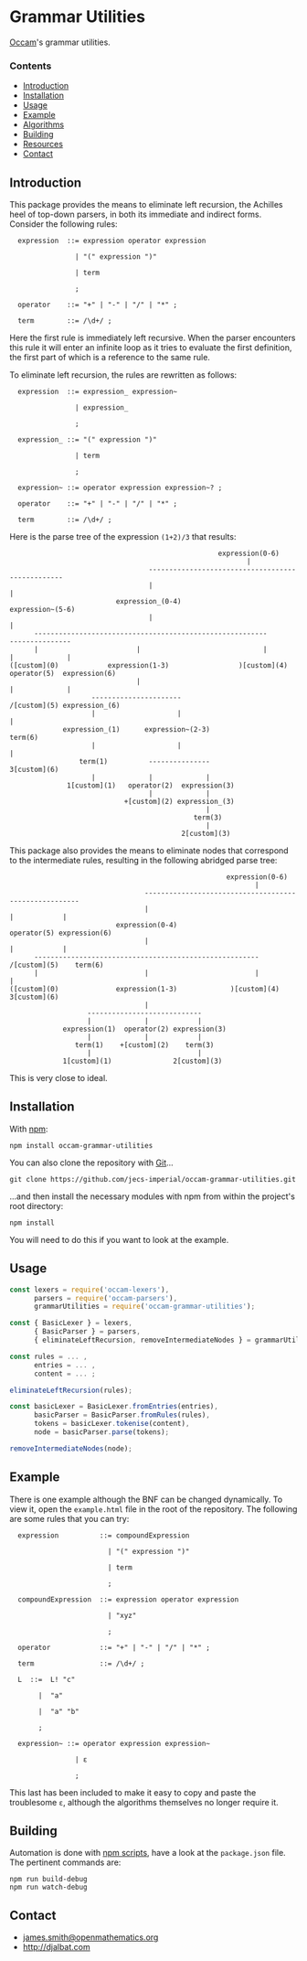 # Grammar Utilities

[Occam](https://github.com/jecs-imperial/occam)'s grammar utilities.

### Contents

- [Introduction](#introduction)
- [Installation](#installation)
- [Usage](#usage)
- [Example](#example)
- [Algorithms](#algorithms)
- [Building](#building)
- [Resources](#resources)
- [Contact](#contact)

## Introduction

This package provides the means to eliminate left recursion, the Achilles heel of top-down parsers, in both its immediate and indirect forms. Consider the following rules:
```
  expression  ::= expression operator expression

                | "(" expression ")"

                | term

                ;

  operator    ::= "+" | "-" | "/" | "*" ;

  term        ::= /\d+/ ;
```
Here the first rule is immediately left recursive. When the parser encounters this rule it will enter an infinite loop as it tries to evaluate the first definition, the first part of which is a reference to the same rule.

To eliminate left recursion, the rules are rewritten as follows:

```
  expression  ::= expression_ expression~

                | expression_

                ;

  expression_ ::= "(" expression ")"

                | term

                ;

  expression~ ::= operator expression expression~? ;

  operator    ::= "+" | "-" | "/" | "*" ;

  term        ::= /\d+/ ;
```
Here is the parse tree of the expression `(1+2)/3` that results:
```
                                                   expression(0-6)
                                                          |
                                  -------------------------------------------------
                                  |                                               |
                          expression_(0-4)                                expression~(5-6)
                                  |                                               |
      ---------------------------------------------------------            ---------------
      |                        |                              |            |             |
([custom](0)            expression(1-3)                 )[custom](4)  operator(5)  expression(6)
                               |                                           |             |
                    ----------------------                           /[custom](5) expression_(6)
                    |                    |                                               |
             expression_(1)      expression~(2-3)                                     term(6)
                    |                    |                                               |
                 term(1)          ---------------                                  3[custom](6)
                    |             |             |
              1[custom](1)   operator(2)  expression(3)
                                  |             |
                            +[custom](2) expression_(3)
                                                |
                                             term(3)
                                                |
                                          2[custom](3)
```
This package also provides the means to eliminate nodes that correspond to the intermediate rules, resulting in the following abridged parse tree:
```
                                                     expression(0-6)
                                                            |
                                 ------------------------------------------------------
                                 |                                       |            |
                          expression(0-4)                           operator(5) expression(6)
                                 |                                       |            |
      -------------------------------------------------------      /[custom](5)    term(6)
      |                          |                          |                         |
([custom](0)              expression(1-3)             )[custom](4)              3[custom](6)
                                 |
                   ----------------------------
                   |             |            |
             expression(1)  operator(2) expression(3)
                   |             |            |
                term(1)    +[custom](2)    term(3)
                   |                          |
             1[custom](1)               2[custom](3)
```
This is very close to ideal.

## Installation

With [npm](https://www.npmjs.com/):

    npm install occam-grammar-utilities

You can also clone the repository with [Git](https://git-scm.com/)...

    git clone https://github.com/jecs-imperial/occam-grammar-utilities.git

...and then install the necessary modules with npm from within the project's root directory:

    npm install

You will need to do this if you want to look at the example.

## Usage

```js
const lexers = require('occam-lexers'),
      parsers = require('occam-parsers'),
      grammarUtilities = require('occam-grammar-utilities');

const { BasicLexer } = lexers,
      { BasicParser } = parsers,
      { eliminateLeftRecursion, removeIntermediateNodes } = grammarUtilities;

const rules = ... ,
      entries = ... ,
      content = ... ;

eliminateLeftRecursion(rules);

const basicLexer = BasicLexer.fromEntries(entries),
      basicParser = BasicParser.fromRules(rules),
      tokens = basicLexer.tokenise(content),
      node = basicParser.parse(tokens);

removeIntermediateNodes(node);
```

## Example

There is one example although the BNF can be changed dynamically. To view it, open the `example.html` file in the root of the repository. The following are some rules that you can try:
```
  expression          ::= compoundExpression

                        | "(" expression ")"

                        | term

                        ;

  compoundExpression  ::= expression operator expression

                        | "xyz"

                        ;

  operator            ::= "+" | "-" | "/" | "*" ;

  term                ::= /\d+/ ;
```
```
  L  ::=  L! "c"

       |  "a"

       |  "a" "b"

       ;
```
```
  expression~ ::= operator expression expression~

                | ε

                ;
```
This last has been included to make it easy to copy and paste the troublesome `ε`, although the algorithms themselves no longer require it.

## Building

Automation is done with [npm scripts](https://docs.npmjs.com/misc/scripts), have a look at the `package.json` file. The pertinent commands are:

    npm run build-debug
    npm run watch-debug

## Contact

* james.smith@openmathematics.org
* http://djalbat.com
